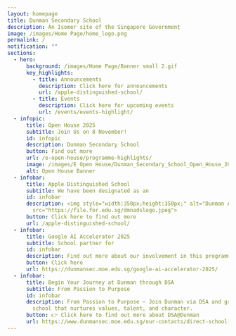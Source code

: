 ```yaml
---
layout: homepage
title: Dunman Secondary School
description: An Isomer site of the Singapore Government
image: /images/Home Page/home_logo.png
permalink: /
notification: ""
sections:
  - hero:
      background: /images/Home Page/Banner small 2.gif
      key_highlights:
        - title: Announcements
          description: Click here for announcements
          url: /apple-distinguished-school/
        - title: Events
          description: Click here for upcoming events
          url: /events/events-highlight/
  - infopic:
      title: Open House 2025
      subtitle: Join Us on 8 November!
      id: infopic
      description: Dunman Secondary School
      button: Find out more
      url: /e-open-house/programme-highlights/
      image: /images/E Open House/Dunman_Secondary_School_Open_House_2025__Final_.png
      alt: Open House Banner
  - infobar:
      title: Apple Distinguished School
      subtitle: We have been designated as an
      id: infobar
      description: <img style="width:350px;height:350px;" alt="Dunman ADS"
        src="https://file.for.edu.sg/dmnadslogo.jpeg">
      button: Click here to find out more
      url: /apple-distinguished-school/
  - infobar:
      title: Google AI Accelerator 2025
      subtitle: School partner for
      id: infobar
      description: Find out more about our involvement in this programme
      button: Click here
      url: https://dunmansec.moe.edu.sg/google-ai-accelerator-2025/
  - infobar:
      title: Begin Your Journey at Dunman through DSA
      subtitle: From Passion to Purpose
      id: infobar
      description: From Passion to Purpose – Join Dunman via DSA and grow in a vibrant
        school that nurtures values, talent, and character.
      button: 👉 Click here to find out more about DSA@Dunman
      url: https://www.dunmansec.moe.edu.sg/our-contacts/direct-school-admission-for-2025-intake/
---
```

